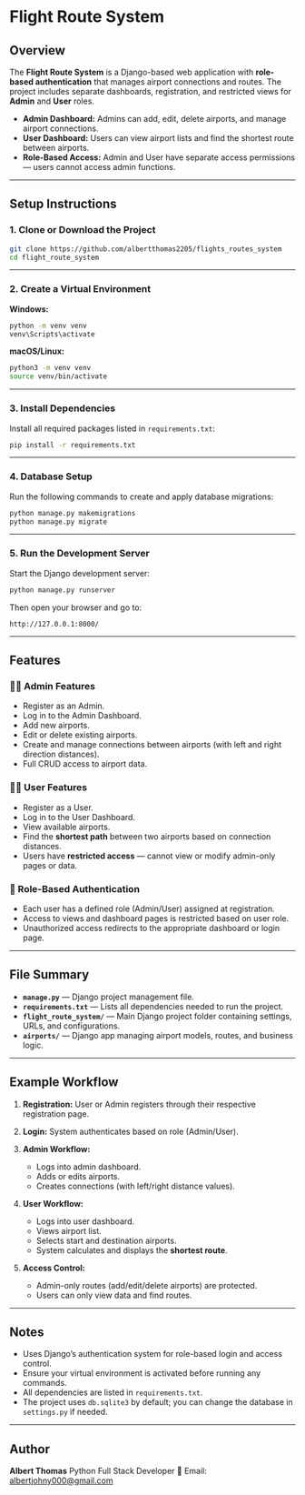 # Flight Route System

## Overview

The **Flight Route System** is a Django-based web application with **role-based authentication** that manages airport connections and routes. The project includes separate dashboards, registration, and restricted views for **Admin** and **User** roles.

* **Admin Dashboard:** Admins can add, edit, delete airports, and manage airport connections.
* **User Dashboard:** Users can view airport lists and find the shortest route between airports.
* **Role-Based Access:** Admin and User have separate access permissions — users cannot access admin functions.

---

## Setup Instructions

### 1. Clone or Download the Project

```bash
git clone https://github.com/albertthomas2205/flights_routes_system
cd flight_route_system
```

---

### 2. Create a Virtual Environment

**Windows:**

```bash
python -m venv venv
venv\Scripts\activate
```

**macOS/Linux:**

```bash
python3 -m venv venv
source venv/bin/activate
```

---

### 3. Install Dependencies

Install all required packages listed in `requirements.txt`:

```bash
pip install -r requirements.txt
```

---

### 4. Database Setup

Run the following commands to create and apply database migrations:

```bash
python manage.py makemigrations
python manage.py migrate
```

---

### 5. Run the Development Server

Start the Django development server:

```bash
python manage.py runserver
```

Then open your browser and go to:

```
http://127.0.0.1:8000/
```

---

## Features

### 👨‍💼 Admin Features

* Register as an Admin.
* Log in to the Admin Dashboard.
* Add new airports.
* Edit or delete existing airports.
* Create and manage connections between airports (with left and right direction distances).
* Full CRUD access to airport data.

### 🧑‍✈️ User Features

* Register as a User.
* Log in to the User Dashboard.
* View available airports.
* Find the **shortest path** between two airports based on connection distances.
* Users have **restricted access** — cannot view or modify admin-only pages or data.

### 🔐 Role-Based Authentication

* Each user has a defined role (Admin/User) assigned at registration.
* Access to views and dashboard pages is restricted based on user role.
* Unauthorized access redirects to the appropriate dashboard or login page.

---

## File Summary

* **`manage.py`** — Django project management file.
* **`requirements.txt`** — Lists all dependencies needed to run the project.
* **`flight_route_system/`** — Main Django project folder containing settings, URLs, and configurations.
* **`airports/`** — Django app managing airport models, routes, and business logic.

---

## Example Workflow

1. **Registration:** User or Admin registers through their respective registration page.
2. **Login:** System authenticates based on role (Admin/User).
3. **Admin Workflow:**

   * Logs into admin dashboard.
   * Adds or edits airports.
   * Creates connections (with left/right distance values).
4. **User Workflow:**

   * Logs into user dashboard.
   * Views airport list.
   * Selects start and destination airports.
   * System calculates and displays the **shortest route**.
5. **Access Control:**

   * Admin-only routes (add/edit/delete airports) are protected.
   * Users can only view data and find routes.

---

## Notes

* Uses Django’s authentication system for role-based login and access control.
* Ensure your virtual environment is activated before running any commands.
* All dependencies are listed in `requirements.txt`.
* The project uses `db.sqlite3` by default; you can change the database in `settings.py` if needed.

---

## Author

**Albert Thomas**
Python Full Stack Developer
📧 Email: [albertjohny000@gmail.com](mailto:albertjohny000@gmail.com)
